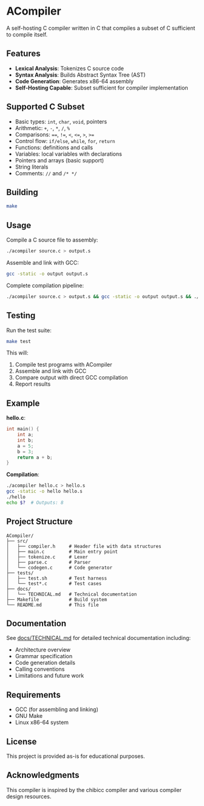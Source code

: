 # ACompiler

A self-hosting C compiler written in C that compiles a subset of C sufficient to compile itself.

## Features

- **Lexical Analysis**: Tokenizes C source code
- **Syntax Analysis**: Builds Abstract Syntax Tree (AST)
- **Code Generation**: Generates x86-64 assembly
- **Self-Hosting Capable**: Subset sufficient for compiler implementation

## Supported C Subset

- Basic types: `int`, `char`, `void`, pointers
- Arithmetic: `+`, `-`, `*`, `/`, `%`
- Comparisons: `==`, `!=`, `<`, `<=`, `>`, `>=`
- Control flow: `if/else`, `while`, `for`, `return`
- Functions: definitions and calls
- Variables: local variables with declarations
- Pointers and arrays (basic support)
- String literals
- Comments: `//` and `/* */`

## Building

```bash
make
```

## Usage

Compile a C source file to assembly:

```bash
./acompiler source.c > output.s
```

Assemble and link with GCC:

```bash
gcc -static -o output output.s
```

Complete compilation pipeline:

```bash
./acompiler source.c > output.s && gcc -static -o output output.s && ./output
```

## Testing

Run the test suite:

```bash
make test
```

This will:
1. Compile test programs with ACompiler
2. Assemble and link with GCC
3. Compare output with direct GCC compilation
4. Report results

## Example

**hello.c**:
```c
int main() {
    int a;
    int b;
    a = 5;
    b = 3;
    return a + b;
}
```

**Compilation**:
```bash
./acompiler hello.c > hello.s
gcc -static -o hello hello.s
./hello
echo $?  # Outputs: 8
```

## Project Structure

```
ACompiler/
├── src/
│   ├── compiler.h     # Header file with data structures
│   ├── main.c         # Main entry point
│   ├── tokenize.c     # Lexer
│   ├── parse.c        # Parser
│   └── codegen.c      # Code generator
├── tests/
│   ├── test.sh        # Test harness
│   └── test*.c        # Test cases
├── docs/
│   └── TECHNICAL.md   # Technical documentation
├── Makefile           # Build system
└── README.md          # This file
```

## Documentation

See [docs/TECHNICAL.md](docs/TECHNICAL.md) for detailed technical documentation including:
- Architecture overview
- Grammar specification
- Code generation details
- Calling conventions
- Limitations and future work

## Requirements

- GCC (for assembling and linking)
- GNU Make
- Linux x86-64 system

## License

This project is provided as-is for educational purposes.

## Acknowledgments

This compiler is inspired by the chibicc compiler and various compiler design resources.